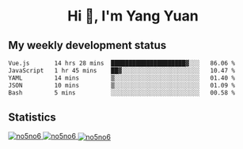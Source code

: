 <h1 align="center">Hi 👋, I'm Yang Yuan</h1>


## My weekly development status
<!--START_SECTION:waka-->

```txt
Vue.js       14 hrs 28 mins  █████████████████████▓░░░   86.06 %
JavaScript   1 hr 45 mins    ██▓░░░░░░░░░░░░░░░░░░░░░░   10.47 %
YAML         14 mins         ▒░░░░░░░░░░░░░░░░░░░░░░░░   01.40 %
JSON         10 mins         ▒░░░░░░░░░░░░░░░░░░░░░░░░   01.09 %
Bash         5 mins          ░░░░░░░░░░░░░░░░░░░░░░░░░   00.58 %
```

<!--END_SECTION:waka-->

## Statistics
<a href="https://github.com/anuraghazra/github-readme-stats">
  <img src="https://github-readme-stats.vercel.app/api/top-langs/?username=no5no6&theme=dracula" alt="no5no6">
</a>
<a href="https://github.com/anuraghazra/github-readme-stats">
  <img src="https://github-readme-stats.vercel.app/api?username=no5no6&show_icons=true&theme=dracula&line_height=40" alt="no5no6">
</a>
<a href="https://github.com/anuraghazra/github-readme-stats">
  <img align="center" src="https://github-readme-streak-stats.herokuapp.com/?user=no5no6&theme=dracula" alt="no5no6" />
</a>